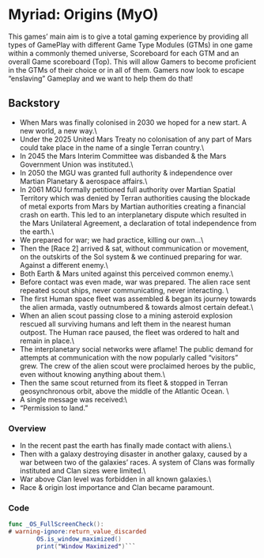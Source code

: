 # Myriad: Origins (MyO)

This games’ main aim is to give a total gaming experience by providing all types of GamePlay with different Game Type Modules (GTMs) in one game within a commonly themed universe, Scoreboard for each GTM and an overall Game scoreboard (Top).
This will allow Gamers to become proficient in the GTMs of their choice or in all of them. Gamers now look to escape “enslaving” Gameplay and we want to help them do that!

## Backstory
* When Mars was finally colonised in 2030 we hoped for a new start. A new world, a new way.\
* Under the 2025 United Mars Treaty no colonisation of any part of Mars could take place in the name of a single Terran country.\
* In 2045 the Mars Interim Committee was disbanded & the Mars Government Union was instituted.\
* In 2050 the MGU was granted full authority & independence over Martian Planetary & aerospace affairs.\
* In 2061 MGU formally petitioned full authority over Martian Spatial Territory which was denied by Terran authorities causing the blockade of metal exports from Mars by Martian authorities creating a financial crash on earth.  This led to an interplanetary dispute which resulted in the Mars Unilateral Agreement, a declaration of total independence from the earth.\
* We prepared for war; we had practice, killing our own...\
* Then the [Race 2] arrived & sat, without communication or movement, on the outskirts of the Sol system & we continued preparing for war. Against a different enemy.\
* Both Earth & Mars united against this perceived common enemy.\
* Before contact was even made, war was prepared.  The alien race sent repeated scout ships, never communicating, never interacting. \
* The first Human space fleet was assembled & began its journey towards the alien armada, vastly outnumbered & towards almost certain defeat.\
* When an alien scout passing close to a mining asteroid explosion rescued all surviving humans and left them in the nearest human outpost. The Human race paused, the fleet was ordered to halt and remain in place.\
* The interplanetary social networks were aflame! The public demand for attempts at communication with the now popularly called “visitors” grew.  The crew of the alien scout were proclaimed heroes by the public, even without knowing anything about them.\
* Then the same scout returned from its fleet & stopped in Terran geosynchronous orbit, above the middle of the Atlantic Ocean. \
* A single message was received:\
* “Permission to land.”

### Overview 
* In the recent past the earth has finally made contact with aliens.\
* Then with a galaxy destroying disaster in another galaxy, caused by a war between two of the galaxies’ races. A system of Clans was formally instituted and Clan sizes were limited.\
* War above Clan level was forbidden in all known galaxies.\
* Race & origin lost importance and Clan became paramount.

### Code
```swift
func _OS_FullScreenCheck():
# warning-ignore:return_value_discarded
        OS.is_window_maximized()
        print("Window Maximized")```
